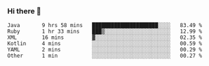 ### Hi there 👋

<!--START_SECTION:waka-->

```text
Java       9 hrs 58 mins   █████████████████████░░░░   83.49 %
Ruby       1 hr 33 mins    ███▒░░░░░░░░░░░░░░░░░░░░░   12.99 %
XML        16 mins         ▓░░░░░░░░░░░░░░░░░░░░░░░░   02.35 %
Kotlin     4 mins          ░░░░░░░░░░░░░░░░░░░░░░░░░   00.59 %
YAML       2 mins          ░░░░░░░░░░░░░░░░░░░░░░░░░   00.29 %
Other      1 min           ░░░░░░░░░░░░░░░░░░░░░░░░░   00.27 %
```

<!--END_SECTION:waka-->

<!--
**jerry-shao/jerry-shao** is a ✨ _special_ ✨ repository because its `README.md` (this file) appears on your GitHub profile.

Here are some ideas to get you started:

- 🔭 I’m currently working on ...
- 🌱 I’m currently learning ...
- 👯 I’m looking to collaborate on ...
- 🤔 I’m looking for help with ...
- 💬 Ask me about ...
- 📫 How to reach me: ...
- 😄 Pronouns: ...
- ⚡ Fun fact: ...
-->
